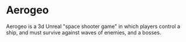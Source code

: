 # Aerogeo


Aerogeo is a 3d Unreal "space shooter game" in which players control a ship, and must survive against waves of enemies, and a bosses.
